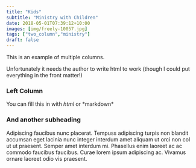 ```yaml
---
title: "Kids"
subtitle: "Ministry with Children"
date: 2018-05-01T07:39:12+10:00
images: [img/freely-10057.jpg]
tags: ["two_column","ministry"]
draft: false
---
```

This is an example of multiple columns.

Unfortunately it needs the author to write html to work (though I could put everything in the front matter!)
<div class="row">
  <div class="col-6 col-12-mobilep">
    <h3>Left Column</h3>
    <p>You can fill this in with <i>html</i> or *markdown* </p>
  </div>
  <div class="col-6 col-12-mobilep">
    <h3>And another subheading</h3>
    <p>Adipiscing faucibus nunc placerat. Tempuss adipiscing turpis non blandit accumsan eget lacinia nunc integer interdum amet aliquam ut orci non col ut ut praesent. Semper amet interdum mi. Phasellus enim laoreet ac ac commodo faucibus faucibus. Curae lorem ipsum adipiscing ac. Vivamus ornare laoreet odio vis praesent.</p>
  </div>
</div>
